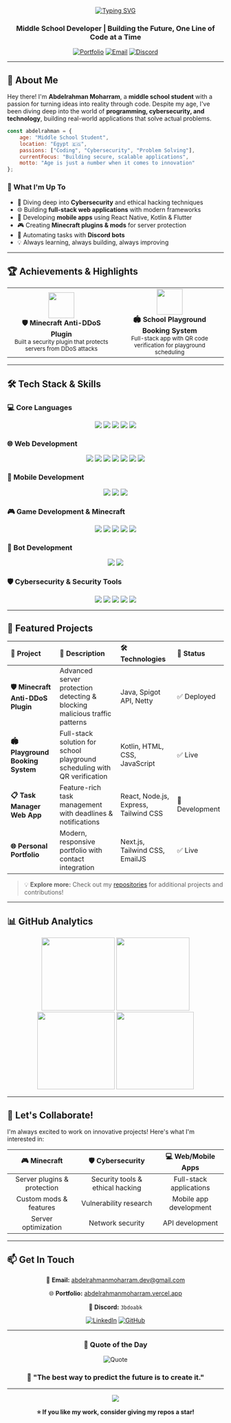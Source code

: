 <!--Header-->
<div align="center">

[![Typing SVG](https://readme-typing-svg.demolab.com?font=Fira+Code&size=32&duration=3000&pause=1000&color=00F7FF&center=true&vCenter=true&width=900&lines=👋+Hi%2C+I'm+Abdelrahman+Moharram;🚀+Passionate+Full-Stack+Developer;💻+Building+Web+%26+Mobile+Solutions;🛡️+Cybersecurity+Enthusiast;🎮+Minecraft+Plugin+Developer)](https://git.io/typing-svg)

### Middle School Developer | Building the Future, One Line of Code at a Time

[![Portfolio](https://img.shields.io/badge/Portfolio-00F7FF?style=for-the-badge&logo=google-chrome&logoColor=black)](https://abdelrahmanmoharram.vercel.app)
[![Email](https://img.shields.io/badge/Email-EA4335?style=for-the-badge&logo=gmail&logoColor=white)](mailto:abdelrahmanmoharram.dev@gmail.com)
[![Discord](https://img.shields.io/badge/Discord-5865F2?style=for-the-badge&logo=discord&logoColor=white)](https://discord.com/users/3bdoabk)

</div>

---

## 🚀 About Me

Hey there! I'm **Abdelrahman Moharram**, a **middle school student** with a passion for turning ideas into reality through code. Despite my age, I've been diving deep into the world of **programming, cybersecurity, and technology**, building real-world applications that solve actual problems.

```javascript
const abdelrahman = {
    age: "Middle School Student",
    location: "Egypt 🇪🇬",
    passions: ["Coding", "Cybersecurity", "Problem Solving"],
    currentFocus: "Building secure, scalable applications",
    motto: "Age is just a number when it comes to innovation"
};
```

### 🎯 What I'm Up To

- 🔐 Diving deep into **Cybersecurity** and ethical hacking techniques
- 🌐 Building **full-stack web applications** with modern frameworks
- 📱 Developing **mobile apps** using React Native, Kotlin & Flutter
- 🎮 Creating **Minecraft plugins & mods** for server protection
- 🤖 Automating tasks with **Discord bots**
- 💡 Always learning, always building, always improving

---

## 🏆 Achievements & Highlights

<table>
  <tr>
    <td align="center" width="50%">
      <img src="https://img.icons8.com/color/96/000000/minecraft-sword.png" width="60"/><br/>
      <strong>🛡️ Minecraft Anti-DDoS Plugin</strong><br/>
      <sub>Built a security plugin that protects servers from DDoS attacks</sub>
    </td>
    <td align="center" width="50%">
      <img src="https://img.icons8.com/color/96/000000/calendar--v1.png" width="60"/><br/>
      <strong>🏟️ School Playground Booking System</strong><br/>
      <sub>Full-stack app with QR code verification for playground scheduling</sub>
    </td>
  </tr>
</table>

---

## 🛠️ Tech Stack & Skills

### 💻 Core Languages
<p align="center">
  <img src="https://img.shields.io/badge/Java-%23ED8B00?style=for-the-badge&logo=openjdk&logoColor=white" />
  <img src="https://img.shields.io/badge/Python-3670A0?style=for-the-badge&logo=python&logoColor=ffdd54" />
  <img src="https://img.shields.io/badge/JavaScript-F7DF1E?style=for-the-badge&logo=javascript&logoColor=black" />
  <img src="https://img.shields.io/badge/TypeScript-007ACC?style=for-the-badge&logo=typescript&logoColor=white" />
  <img src="https://img.shields.io/badge/Kotlin-7F52FF?style=for-the-badge&logo=kotlin&logoColor=white" />
</p>

### 🌐 Web Development
<p align="center">
  <img src="https://img.shields.io/badge/React-20232A?style=for-the-badge&logo=react&logoColor=61DAFB" />
  <img src="https://img.shields.io/badge/Next.js-000000?style=for-the-badge&logo=next.js&logoColor=white" />
  <img src="https://img.shields.io/badge/Node.js-339933?style=for-the-badge&logo=node.js&logoColor=white" />
  <img src="https://img.shields.io/badge/Express.js-000000?style=for-the-badge&logo=express&logoColor=white" />
  <img src="https://img.shields.io/badge/HTML5-E34F26?style=for-the-badge&logo=html5&logoColor=white" />
  <img src="https://img.shields.io/badge/CSS3-1572B6?style=for-the-badge&logo=css3&logoColor=white" />
  <img src="https://img.shields.io/badge/Tailwind_CSS-38B2AC?style=for-the-badge&logo=tailwind-css&logoColor=white" />
</p>

### 📱 Mobile Development
<p align="center">
  <img src="https://img.shields.io/badge/React_Native-20232A?style=for-the-badge&logo=react&logoColor=61DAFB" />
  <img src="https://img.shields.io/badge/Flutter-02569B?style=for-the-badge&logo=flutter&logoColor=white" />
  <img src="https://img.shields.io/badge/Android-3DDC84?style=for-the-badge&logo=android&logoColor=white" />
</p>

### 🎮 Game Development & Minecraft
<p align="center">
  <img src="https://img.shields.io/badge/Spigot-FF9800?style=for-the-badge&logo=minecraft&logoColor=white" />
  <img src="https://img.shields.io/badge/Paper-00897B?style=for-the-badge&logo=minecraft&logoColor=white" />
  <img src="https://img.shields.io/badge/Bukkit-FF6F00?style=for-the-badge&logo=minecraft&logoColor=white" />
  <img src="https://img.shields.io/badge/Forge-1976D2?style=for-the-badge&logo=curseforge&logoColor=white" />
  <img src="https://img.shields.io/badge/Fabric-DBD0B4?style=for-the-badge&logo=fabricmc&logoColor=black" />
</p>

### 🤖 Bot Development
<p align="center">
  <img src="https://img.shields.io/badge/Discord.js-5865F2?style=for-the-badge&logo=discord&logoColor=white" />
  <img src="https://img.shields.io/badge/Discord.py-7289DA?style=for-the-badge&logo=python&logoColor=white" />
</p>

### 🛡️ Cybersecurity & Security Tools
<p align="center">
  <img src="https://img.shields.io/badge/Kali_Linux-557C99?style=for-the-badge&logo=kali-linux&logoColor=white" />
  <img src="https://img.shields.io/badge/Metasploit-2596CD?style=for-the-badge&logo=metasploit&logoColor=white" />
  <img src="https://img.shields.io/badge/Wireshark-1679A7?style=for-the-badge&logo=wireshark&logoColor=white" />
  <img src="https://img.shields.io/badge/Nmap-00A300?style=for-the-badge&logoColor=white" />
  <img src="https://img.shields.io/badge/Burp_Suite-FF6633?style=for-the-badge&logo=burp-suite&logoColor=white" />
</p>

---

## 💼 Featured Projects

<div align="center">

| 🚀 Project | 📝 Description | 🛠️ Technologies | 🔗 Status |
|:-----------|:---------------|:----------------|:----------|
| **🛡️ Minecraft Anti-DDoS Plugin** | Advanced server protection detecting & blocking malicious traffic patterns | Java, Spigot API, Netty | ✅ Deployed |
| **🏟️ Playground Booking System** | Full-stack solution for school playground scheduling with QR verification | Kotlin, HTML, CSS, JavaScript | ✅ Live |
| **📋 Task Manager Web App** | Feature-rich task management with deadlines & notifications | React, Node.js, Express, Tailwind CSS | 🚧 Development |
| **🌐 Personal Portfolio** | Modern, responsive portfolio with contact integration | Next.js, Tailwind CSS, EmailJS | ✅ Live |

</div>

> 💡 **Explore more:** Check out my [repositories](https://github.com/AbdelrahmanM1?tab=repositories) for additional projects and contributions!

---

## 📊 GitHub Analytics

<div align="center">
  <img src="https://github-readme-stats.vercel.app/api?username=AbdelrahmanM1&show_icons=true&theme=radical&hide_border=true&bg_color=0D1117&title_color=00F7FF&icon_color=00F7FF&text_color=FFFFFF" height="170" />
  <img src="https://github-readme-streak-stats.herokuapp.com?user=AbdelrahmanM1&theme=radical&hide_border=true&background=0D1117&stroke=00F7FF&ring=00F7FF&fire=FF6B6B&currStreakLabel=00F7FF" height="170" />
</div>

<div align="center">
  <img src="https://github-readme-stats.vercel.app/api/top-langs/?username=AbdelrahmanM1&layout=compact&theme=radical&hide_border=true&bg_color=0D1117&title_color=00F7FF&text_color=FFFFFF" height="180" />
  <img src="https://github-readme-activity-graph.vercel.app/graph?username=AbdelrahmanM1&theme=react-dark&hide_border=true&bg_color=0D1117&color=00F7FF&line=00F7FF&point=FFFFFF" height="180" />
</div>

---

## 🤝 Let's Collaborate!

I'm always excited to work on innovative projects! Here's what I'm interested in:

<div align="center">

| 🎮 Minecraft | 🛡️ Cybersecurity | 💻 Web/Mobile Apps |
|:------------:|:----------------:|:------------------:|
| Server plugins & protection | Security tools & ethical hacking | Full-stack applications |
| Custom mods & features | Vulnerability research | Mobile app development |
| Server optimization | Network security | API development |

</div>

---

## 📫 Get In Touch

<div align="center">

📧 **Email:** [abdelrahmanmoharram.dev@gmail.com](mailto:abdelrahmanmoharram.dev@gmail.com)

🌐 **Portfolio:** [abdelrahmanmoharram.vercel.app](https://abdelrahmanmoharram.vercel.app)

💬 **Discord:** `3bdoabk`

[![LinkedIn](https://img.shields.io/badge/LinkedIn-0077B5?style=for-the-badge&logo=linkedin&logoColor=white)](https://linkedin.com/in/abdelrahmanmoharram)
[![GitHub](https://img.shields.io/badge/GitHub-181717?style=for-the-badge&logo=github&logoColor=white)](https://github.com/AbdelrahmanM1)

</div>

---

<div align="center">

### 💭 Quote of the Day

![Quote](https://quotes-github-readme.vercel.app/api?type=horizontal&theme=radical)

### 🎯 "The best way to predict the future is to create it."

---

<img src="https://komarev.com/ghpvc/?username=AbdelrahmanM1&color=00F7FF&style=for-the-badge&label=PROFILE+VIEWS" />

**⭐️ If you like my work, consider giving my repos a star!**

</div>
